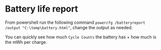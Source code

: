 # Battery life report

From powershell run the following command `powercfg /batteryreport /output "C:\temp\battery.html"`, change the output as needed.

You can quickly see how much `Cycle Counts` the battery has + how much is the mWh per charge.